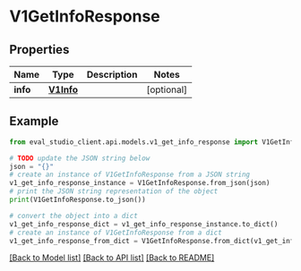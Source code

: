 # V1GetInfoResponse


## Properties

Name | Type | Description | Notes
------------ | ------------- | ------------- | -------------
**info** | [**V1Info**](V1Info.md) |  | [optional] 

## Example

```python
from eval_studio_client.api.models.v1_get_info_response import V1GetInfoResponse

# TODO update the JSON string below
json = "{}"
# create an instance of V1GetInfoResponse from a JSON string
v1_get_info_response_instance = V1GetInfoResponse.from_json(json)
# print the JSON string representation of the object
print(V1GetInfoResponse.to_json())

# convert the object into a dict
v1_get_info_response_dict = v1_get_info_response_instance.to_dict()
# create an instance of V1GetInfoResponse from a dict
v1_get_info_response_from_dict = V1GetInfoResponse.from_dict(v1_get_info_response_dict)
```
[[Back to Model list]](../README.md#documentation-for-models) [[Back to API list]](../README.md#documentation-for-api-endpoints) [[Back to README]](../README.md)


